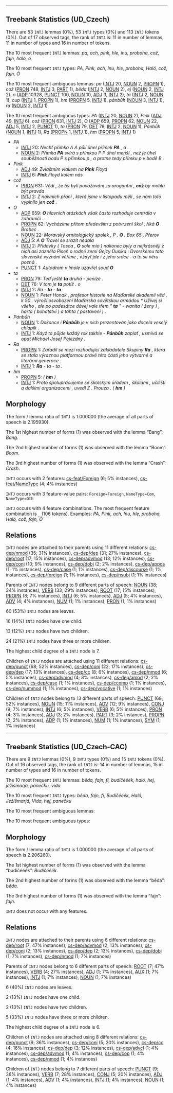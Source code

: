 

--------------------------------------------------------------------------------

## Treebank Statistics (UD_Czech)

There are 53 `INTJ` lemmas (0%), 53 `INTJ` types (0%) and 113 `INTJ` tokens (0%).
Out of 17 observed tags, the rank of `INTJ` is: 11 in number of lemmas, 11 in number of types and 16 in number of tokens.

The 10 most frequent `INTJ` lemmas: <em>pa, ach, pink, hle, inu, proboha, což, fajn, haló, ó</em>

The 10 most frequent `INTJ` types:  <em>PA, Pink, ach, Inu, hle, proboha, Haló, což, fajn, Ó</em>

The 10 most frequent ambiguous lemmas: <em>pa</em> ([INTJ]() 20, [NOUN]() 2, [PROPN]() 1), <em>což</em> ([PRON]() 748, [INTJ]() 3, [PART]() 1), <em>běda</em> ([INTJ]() 2, [NOUN]() 2), <em>ej</em> ([NOUN]() 2, [INTJ]() 2), <em>o</em> ([ADP]() 10328, [PUNCT]() 100, [NOUN]() 10, [ADJ]() 3, [INTJ]() 2), <em>ta</em> ([INTJ]() 2, [NOUN]() 1), <em>cup</em> ([INTJ]() 1, [PROPN]() 1), <em>hm</em> ([PROPN]() 5, [INTJ]() 1), <em>pánbůh</em> ([NOUN]() 3, [INTJ]() 1), <em>ra</em> ([NOUN]() 2, [INTJ]() 1)

The 10 most frequent ambiguous types:  <em>PA</em> ([INTJ]() 20, [NOUN]() 2), <em>Pink</em> ([ADJ]() 49, [INTJ]() 6), <em>což</em> ([PRON]() 631, [INTJ]() 2), <em>O</em> ([ADP]() 659, [PROPN]() 62, [NOUN]() 22, [ADJ]() 5, [INTJ]() 2, [PUNCT]() 1), <em>ta</em> ([PRON]() 79, [DET]() 76, [INTJ]() 2, [NOUN]() 1), <em>Pánbůh</em> ([NOUN]() 1, [INTJ]() 1), <em>Ra</em> ([PROPN]() 1, [INTJ]() 1), <em>hm</em> ([PROPN]() 5, [INTJ]() 1)


* <em>PA</em>
  * [INTJ]() 20: <em>Nechť přímka A A půlí úhel přímek <b>PA</b> , a .</em>
  * [NOUN]() 2: <em>Přímka <b>PA</b> svírá s přímkou P P úhel menší , než je úhel souběžnosti bodu P s přímkou p , a protne tedy přímku p v bodě B .</em>
* <em>Pink</em>
  * [ADJ]() 49: <em>Zvláštním vlakem na <b>Pink</b> Floyd</em>
  * [INTJ]() 6: <em><b>Pink</b> Floyd kolem nás</em>
* <em>což</em>
  * [PRON]() 631: <em>Vědí , že by byli považováni za arogantní , <b>což</b> by mohla být pravda .</em>
  * [INTJ]() 2: <em>Z naivních přání , která jsme v listopadu měli , se nám toto vyplnilo jen <b>což</b> .</em>
* <em>O</em>
  * [ADP]() 659: <em><b>O</b> hlavních otázkách však často rozhoduje centrála v zahraničí .</em>
  * [PROPN]() 62: <em>Vycházíme přitom především z potvrzení škol , říká <b>O</b> . Brabec .</em>
  * [NOUN]() 22: <em>Moravský ornitologický spolek , P . <b>O</b> . Box 65 , Přerov</em>
  * [ADJ]() 5: <em>A <b>O</b> Travel se srazit nedala</em>
  * [INTJ]() 2: <em>Přídavky ( Tosca , <b>O</b> sole mio ) nakonec byly a nejkrásněji z nich asi zazněla Píseň o rodné zemi Gejzy Dusíka : Dvorskému toto slovenské vyznání věříme , vždyť jde i z jeho srdce - a to se věru pozná .</em>
  * [PUNCT]() 1: <em>Autodrom v Imole uzavřel soud <b>O</b></em>
* <em>ta</em>
  * [PRON]() 79: <em>Teď ještě <b>ta</b> druhá - peníze .</em>
  * [DET]() 76: <em>V tom je <b>ta</b> potíž . o</em>
  * [INTJ]() 2: <em>Ra - <b>ta</b> - <b>ta</b> .</em>
  * [NOUN]() 1: <em>Peter Honak , profesor historie na Maďarské akademii věd , k 50 . výročí osvobození Maďarska sovětskou armádou * Užívej si všeho , ale po padesátce dávej vale třem " <b>ta</b> " - wanita ( ženy ) , harta ( bohatství ) a tahta ( postavení ) .</em>
* <em>Pánbůh</em>
  * [NOUN]() 1: <em>Dokonce i <b>Pánbůh</b> je v nich prezentován jako docela veselý chlapík .</em>
  * [INTJ]() 1: <em>Když to půjde každý rok takhle - <b>Pánbůh</b> zaplať , usmívá se opat Michael Josef Pojezdný .</em>
* <em>Ra</em>
  * [PROPN]() 1: <em>Zařadil se mezi rozhodující zakladatele Skupiny <b>Ra</b> , která se stala výraznou platformou právě této části jeho výtvarné a literární generace .</em>
  * [INTJ]() 1: <em><b>Ra</b> - ta - ta .</em>
* <em>hm</em>
  * [PROPN]() 5: <em>( <b>hm</b> )</em>
  * [INTJ]() 1: <em>Proto spolupracujeme se školským úřadem , školami , učilišti a dalšími organizacemi , uvedl Z . Prouza . ( <b>hm</b> )</em>

## Morphology

The form / lemma ratio of `INTJ` is 1.000000 (the average of all parts of speech is 2.195930).

The 1st highest number of forms (1) was observed with the lemma “Bang”: <em>Bang</em>.

The 2nd highest number of forms (1) was observed with the lemma “Boom”: <em>Boom</em>.

The 3rd highest number of forms (1) was observed with the lemma “Crash”: <em>Crash</em>.

`INTJ` occurs with 2 features: [cs-feat/Foreign]() (6; 5% instances), [cs-feat/NameType]() (4; 4% instances)

`INTJ` occurs with 3 feature-value pairs: `Foreign=Foreign`, `NameType=Com`, `NameType=Oth`

`INTJ` occurs with 4 feature combinations.
The most frequent feature combination is `_` (106 tokens).
Examples: <em>PA, Pink, ach, Inu, hle, proboha, Haló, což, fajn, Ó</em>


## Relations

`INTJ` nodes are attached to their parents using 11 different relations: [cs-dep/nmod]() (35; 31% instances), [cs-dep/dep]() (31; 27% instances), [cs-dep/root]() (17; 15% instances), [cs-dep/advmod]() (13; 12% instances), [cs-dep/conj]() (10; 9% instances), [cs-dep/dobj]() (2; 2% instances), [cs-dep/appos]() (1; 1% instances), [cs-dep/case]() (1; 1% instances), [cs-dep/discourse]() (1; 1% instances), [cs-dep/foreign]() (1; 1% instances), [cs-dep/nsubj]() (1; 1% instances)

Parents of `INTJ` nodes belong to 9 different parts of speech: [NOUN]() (38; 34% instances), [VERB]() (33; 29% instances), [ROOT]() (17; 15% instances), [PROPN]() (8; 7% instances), [INTJ]() (6; 5% instances), [ADJ]() (5; 4% instances), [ADV]() (4; 4% instances), [NUM]() (1; 1% instances), [PRON]() (1; 1% instances)

60 (53%) `INTJ` nodes are leaves.

16 (14%) `INTJ` nodes have one child.

13 (12%) `INTJ` nodes have two children.

24 (21%) `INTJ` nodes have three or more children.

The highest child degree of a `INTJ` node is 7.

Children of `INTJ` nodes are attached using 11 different relations: [cs-dep/punct]() (68; 52% instances), [cs-dep/conj]() (22; 17% instances), [cs-dep/dep]() (17; 13% instances), [cs-dep/cc]() (8; 6% instances), [cs-dep/nmod]() (6; 5% instances), [cs-dep/advmod]() (4; 3% instances), [cs-dep/amod]() (2; 2% instances), [cs-dep/case]() (1; 1% instances), [cs-dep/ccomp]() (1; 1% instances), [cs-dep/nummod]() (1; 1% instances), [cs-dep/vocative]() (1; 1% instances)

Children of `INTJ` nodes belong to 13 different parts of speech: [PUNCT]() (68; 52% instances), [NOUN]() (15; 11% instances), [ADV]() (12; 9% instances), [CONJ]() (9; 7% instances), [INTJ]() (6; 5% instances), [VERB]() (6; 5% instances), [PRON]() (4; 3% instances), [ADJ]() (3; 2% instances), [PART]() (3; 2% instances), [PROPN]() (2; 2% instances), [ADP]() (1; 1% instances), [NUM]() (1; 1% instances), [SYM]() (1; 1% instances)



--------------------------------------------------------------------------------

## Treebank Statistics (UD_Czech-CAC)

There are 9 `INTJ` lemmas (0%), 9 `INTJ` types (0%) and 15 `INTJ` tokens (0%).
Out of 16 observed tags, the rank of `INTJ` is: 14 in number of lemmas, 15 in number of types and 16 in number of tokens.

The 10 most frequent `INTJ` lemmas: <em>běda, fajn, fí, budíčééék, haló, hej, ježišmarjá, panečku, vida</em>

The 10 most frequent `INTJ` types:  <em>běda, fajn, fí, Budíčééék, Haló, Ježišmarjá, Vida, hej, panečku</em>

The 10 most frequent ambiguous lemmas: 

The 10 most frequent ambiguous types:  



## Morphology

The form / lemma ratio of `INTJ` is 1.000000 (the average of all parts of speech is 2.206260).

The 1st highest number of forms (1) was observed with the lemma “budíčééék”: <em>Budíčééék</em>.

The 2nd highest number of forms (1) was observed with the lemma “běda”: <em>běda</em>.

The 3rd highest number of forms (1) was observed with the lemma “fajn”: <em>fajn</em>.

`INTJ` does not occur with any features.


## Relations

`INTJ` nodes are attached to their parents using 6 different relations: [cs-dep/root]() (7; 47% instances), [cs-dep/advmod]() (2; 13% instances), [cs-dep/conj]() (2; 13% instances), [cs-dep/dep]() (2; 13% instances), [cs-dep/dobj]() (1; 7% instances), [cs-dep/nmod]() (1; 7% instances)

Parents of `INTJ` nodes belong to 6 different parts of speech: [ROOT]() (7; 47% instances), [VERB]() (4; 27% instances), [ADJ]() (1; 7% instances), [AUX]() (1; 7% instances), [INTJ]() (1; 7% instances), [NOUN]() (1; 7% instances)

6 (40%) `INTJ` nodes are leaves.

2 (13%) `INTJ` nodes have one child.

2 (13%) `INTJ` nodes have two children.

5 (33%) `INTJ` nodes have three or more children.

The highest child degree of a `INTJ` node is 6.

Children of `INTJ` nodes are attached using 8 different relations: [cs-dep/punct]() (9; 36% instances), [cs-dep/conj]() (5; 20% instances), [cs-dep/cc]() (4; 16% instances), [cs-dep/dep]() (3; 12% instances), [cs-dep/advcl]() (1; 4% instances), [cs-dep/advmod]() (1; 4% instances), [cs-dep/cop]() (1; 4% instances), [cs-dep/nmod]() (1; 4% instances)

Children of `INTJ` nodes belong to 7 different parts of speech: [PUNCT]() (9; 36% instances), [VERB]() (7; 28% instances), [CONJ]() (5; 20% instances), [ADJ]() (1; 4% instances), [ADV]() (1; 4% instances), [INTJ]() (1; 4% instances), [NOUN]() (1; 4% instances)

